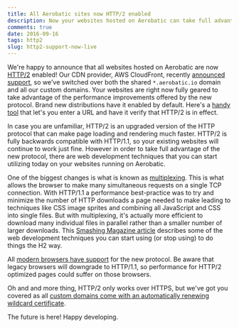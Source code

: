 ```yaml
---
title: All Aerobatic sites now HTTP/2 enabled
description: Now your websites hosted on Aerobatic can take full advantage of the performance benefits of HTTP/2.
comments: true
date: 2016-09-16
tags: http2
slug: http2-support-now-live
---
```


We're happy to announce that all websites hosted on Aerobatic are now [HTTP/2](http://qnimate.com/post-series/http2-complete-tutorial/) enabled! Our CDN provider, AWS CloudFront, recently [announced support](https://aws.amazon.com/about-aws/whats-new/2016/09/amazon-cloudfront-now-supports-http2/), so we've switched over both the shared `*.aerobatic.io` domain and all our custom domains. Your websites are right now fully geared to take advantage of the performance improvements offered by the new protocol. Brand new distributions have it enabled by default. Here's a [handy tool](https://tools.keycdn.com/http2-test) that let's you enter a URL and have it verify that HTTP/2 is in effect.

In case you are unfamiliar, HTTP/2 is an upgraded version of the HTTP protocol that can make page loading and rendering much faster. HTTP/2 is fully backwards compatible with HTTP/1.1, so your existing websites will continue to work just fine. However in order to take full advantage of the new protocol, there are web development techniques that you can start utilizing today on your websites running on Aerobatic.

One of the biggest changes is what is known as [multiplexing](http://qnimate.com/what-is-multiplexing-in-http2/). This is what allows the browser to make many simultaneous requests on a single TCP connection. With HTTP/1.1 a performance best-practice was to try and minimize the number of HTTP downloads a page needed to make leading to techniques like CSS image sprites and combining all JavaScript and CSS into single files. But with multiplexing, it's actually more efficient to download many individual files in parallel rather than a smaller number of larger downloads. This [Smashing Magazine article](https://www.smashingmagazine.com/2016/02/getting-ready-for-http2/#how-to-prepare-for-http2-now) describes some of the web development techniques you can start using (or stop using) to do things the H2 way.

All [modern browsers have support](http://caniuse.com/#feat=http2) for the new protocol. Be aware that legacy browsers will downgrade to HTTP/1.1, so performance for HTTP/2 optimized pages could suffer on those browsers.

Oh and and more thing, HTTP/2 only works over HTTPS, but we've got you covered as all [custom domains come with an automatically renewing wildcard certificate](https://www.aerobatic.com/docs/custom-domains-ssl).

The future is here! Happy developing.
